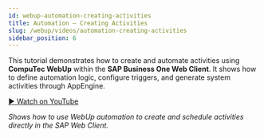 ```yaml
---
id: webup-automation-creating-activities
title: Automation – Creating Activities
slug: /webup/videos/automation-creating-activities
sidebar_position: 6
---
```


This tutorial demonstrates how to create and automate activities using **CompuTec WebUp** within the **SAP Business One Web Client**. It shows how to define automation logic, configure triggers, and generate system activities through AppEngine.

[▶ Watch on YouTube](https://youtu.be/VYICWbt62YY)

*Shows how to use WebUp automation to create and schedule activities directly in the SAP Web Client.*